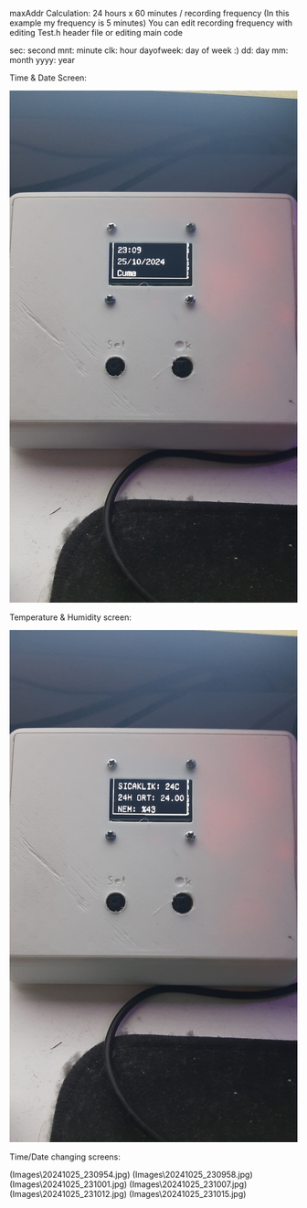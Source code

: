maxAddr Calculation: 24 hours x 60 minutes / recording frequency (In this example my frequency is 5 minutes)
You can edit recording frequency with editing Test.h header file or editing main code

sec: second 
mnt: minute
clk: hour
dayofweek: day of week :)
dd: day
mm: month
yyyy: year

Time & Date Screen:

![Time&Date](Images/20241025_230920.jpg)

Temperature & Humidity screen:

![Temperature&Humidity](Images/20241025_230922.jpg)

Time/Date changing screens:

(Images\20241025_230954.jpg)
(Images\20241025_230958.jpg)
(Images\20241025_231001.jpg)
(Images\20241025_231007.jpg)
(Images\20241025_231012.jpg)
(Images\20241025_231015.jpg)